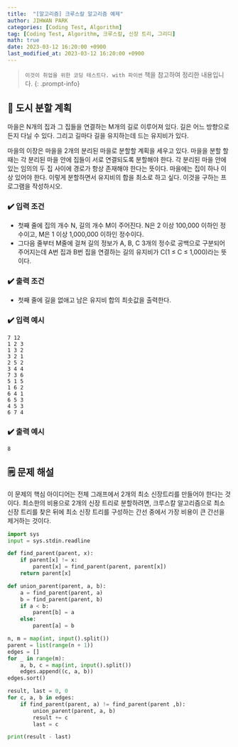 ```yaml
---
title:  "[알고리즘] 크루스칼 알고리즘 예제"
author: JIHWAN PARK
categories: [Coding Test, Algorithm]
tag: [Coding Test, Algorithm, 크루스칼, 신장 트리, 그리디]
math: true
date: 2023-03-12 16:20:00 +0900
last_modified_at: 2023-03-12 16:20:00 +0900
---
```

> `이것이 취업을 위한 코딩 테스트다. with 파이썬` 책을 참고하여 정리한 내용입니다.
{: .prompt-info}

## 📖 도시 분할 계획
마을은 N개의 집과 그 집들을 연결하는 M개의 길로 이루어져 있다. 길은 어느 방향으로든지 다닐 수 있다. 그리고 길마다 길을 유지하는데 드는 유지비가 있다.

마을의 이장은 마을을 2개의 분리된 마을로 분할할 계획을 세우고 있다. 마을을 분할 할 때는 각 분리된 마을 안에 집들이 서로 연결되도록 분할해야 한다. 각 분리된 마을 안에 있는 임의의 두 집 사이에 경로가 항상 존재해야 한다는 뜻이다. 마을에는 집이 하나 이상 있어야 한다. 이렇게 분할하면서 유지비의 합을 최소로 하고 싶다. 이것을 구하는 프로그램을 작성하시오.

### ✔️ 입력 조건
- 첫째 줄에 집의 개수 N, 길의 개수 M이 주어진다. N은 2 이상 100,000 이하인 정수이고, M은 1 이상 1,000,000 이하인 정수이다.
- 그다음 줄부터 M줄에 걸쳐 길의 정보가 A, B, C 3개의 정수로 공백으로 구분되어 주어지는데 A번 집과 B번 집을 연결하는 길의 유지비가 C(1 $\leq$ C $\leq$ 1,000)라는 뜻이다.

### ✔️ 출력 조건
- 첫째 줄에 길을 없애고 남은 유지비 합의 최솟값을 출력한다.

### ✔️ 입력 예시
```
7 12
1 2 3
1 3 2
3 2 1
2 5 2
3 4 4
7 3 6
5 1 5
1 6 2
6 4 1
6 5 3
4 5 3
6 7 4
```
### ✔️ 출력 예시
```
8
```

## 🗒️ 문제 해설
이 문제의 핵심 아이디어는 전체 그래프에서 2개의 최소 신장트리를 만들어야 한다는 것이다. 최소한의 비용으로 2개의 신장 트리로 분할하려면, 크루스칼 알고리즘으로 최소 신장 트리를 찾은 뒤에 최소 신장 트리를 구성하는 간선 중에서 가장 비용이 큰 간선을 제거하는 것이다.

```python
import sys
input = sys.stdin.readline

def find_parent(parent, x):
    if parent[x] != x:
        parent[x] = find_parent(parent, parent[x])
    return parent[x]

def union_parent(parent, a, b):
    a = find_parent(parent, a)
    b = find_parent(parent, b)
    if a < b:
        parent[b] = a
    else:
        parent[a] = b

n, m = map(int, input().split())
parent = list(range(n + 1))
edges = []
for _ in range(m):
    a, b, c = map(int, input().split())
    edges.append((c, a, b))
edges.sort()

result, last = 0, 0
for c, a, b in edges:
    if find_parent(parent, a) != find_parent(parent ,b):
        union_parent(parent, a, b)
        result += c
        last = c

print(result - last)
```